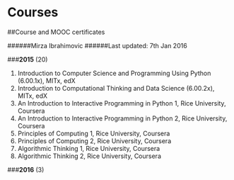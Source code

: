 # Courses
##Course and MOOC certificates

######Mirza Ibrahimovic
######Last updated: 7th Jan 2016

###**2015** (20)

1. Introduction to Computer Science and Programming Using Python (6.00.1x), MITx, edX
2. Introduction to Computational Thinking and Data Science (6.00.2x), MITx, edX
3. An Introduction to Interactive Programming in Python 1, Rice University, Coursera
4. An Introduction to Interactive Programming in Python 2, Rice University, Coursera
5. Principles of Computing 1, Rice University, Coursera
6. Principles of Computing 2, Rice University, Coursera
7. Algorithmic Thinking 1, Rice University, Coursera
8. Algorithmic Thinking 2, Rice University, Coursera

###**2016** (3)
